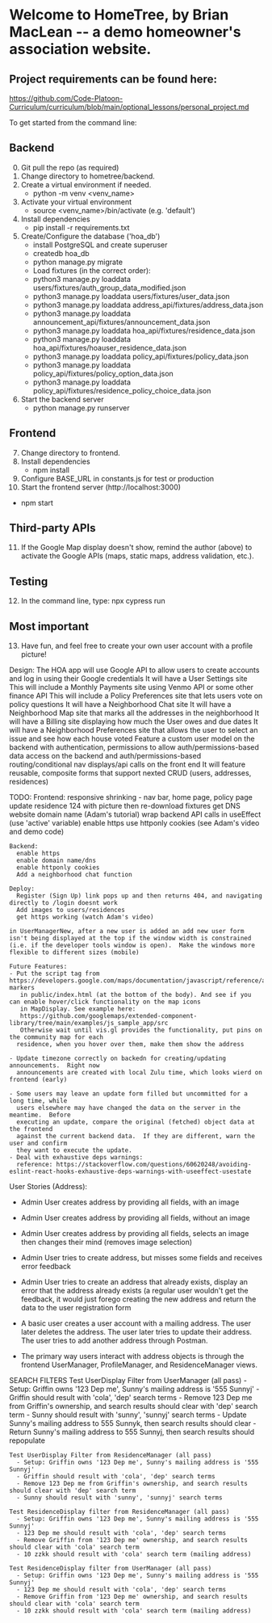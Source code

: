 # Welcome to HomeTree, by Brian MacLean -- a demo homeowner's association website.
## Project requirements can be found here:
https://github.com/Code-Platoon-Curriculum/curriculum/blob/main/optional_lessons/personal_project.md

To get started from the command line:

## Backend
0. Git pull the repo (as required)
1. Change directory to hometree/backend.
2. Create a virtual environment if needed.
   * python -m venv <venv_name>
3. Activate your virtual environment
   * source <venv_name>/bin/activate (e.g. 'default')
4. Install dependencies
   * pip install -r requirements.txt
5. Create/Configure the database ('hoa_db')
   * install PostgreSQL and create superuser
   * createdb hoa_db
   * python manage.py migrate 
   * Load fixtures (in the correct order):
    * python3 manage.py loaddata users/fixtures/auth_group_data_modified.json
    * python3 manage.py loaddata users/fixtures/user_data.json
    * python3 manage.py loaddata address_api/fixtures/address_data.json
    * python3 manage.py loaddata announcement_api/fixtures/announcement_data.json
    * python3 manage.py loaddata hoa_api/fixtures/residence_data.json
    * python3 manage.py loaddata hoa_api/fixtures/hoauser_residence_data.json
    * python3 manage.py loaddata policy_api/fixtures/policy_data.json
    * python3 manage.py loaddata policy_api/fixtures/policy_option_data.json
    * python3 manage.py loaddata policy_api/fixtures/residence_policy_choice_data.json
6. Start the backend server
   * python manage.py runserver

## Frontend
7. Change directory to frontend.
8. Install dependencies
   * npm install
9. Configure BASE_URL in constants.js for test or production
10. Start the frontend server (http://localhost:3000)
   * npm start

## Third-party APIs
11. If the Google Map display doesn't show, remind the author (above) to activate the Google APIs (maps, static maps, address validation, etc.).

## Testing
12. In the command line, type:
npx cypress run

## Most important
13.  Have fun, and feel free to create your own user account with a profile picture!


Design:
The HOA app will use Google API to allow users to create accounts and log in using their Google credentials
It will have a User Settings site
    This will include a Monthly Payments site using Venmo API or some other finance API
    This will include a Policy Preferences site that lets users vote on policy questions
It will have a Neighborhood Chat site
It will have a Neighborhood Map site that marks all the addresses in the neighborhood
It will have a Billing site displaying how much the User owes and due dates
It will have a Neighborhood Preferences site that allows the user to select an issue and see how each house voted
Feature a custom user model on the backend with authentication, permissions to allow auth/permissions-based data
   access on the backend and auth/permissions-based routing/conditional nav displays/api calls on the front end
It will feature reusable, composite forms that support nexted CRUD (users, addresses, residences)


TODO:
    Frontend:
      responsive shrinking - nav bar, home page, policy page
      update residence 124 with picture then re-download fixtures
      get DNS website domain name (Adam's tutorial)
      wrap backend API calls in useEffect (use 'active' variable)
      enable https
      use httponly cookies (see Adam's video and demo code)
             
    Backend:
      enable https
      enable domain name/dns
      enable httponly cookies
      Add a neighborhood chat function
    
    Deploy:
      Register (Sign Up) link pops up and then returns 404, and navigating directly to /login doesnt work
      Add images to users/residences
      get https working (watch Adam's video)

    in UserManagerNew, after a new user is added an add new user form isn't being displayed at the top if the window width is constrained (i.e. if the developer tools window is open).  Make the windows more flexible to different sizes (mobile)

    Future Features:
    - Put the script tag from https://developers.google.com/maps/documentation/javascript/reference/advanced-markers
       in public/index.html (at the bottom of the body). And see if you can enable hover/click functionality on the map icons
       in MapDisplay. See example here:
       https://github.com/googlemaps/extended-component-library/tree/main/examples/js_sample_app/src
       Otherwise wait until vis.gl provides the functionality, put pins on the community map for each 
      residence, when you hover over them, make them show the address

    - Update timezone correctly on backedn for creating/updating announcements.  Right now
      announcements are created with local Zulu time, which looks wierd on frontend (early)

    - Some users may leave an update form filled but uncommitted for a long time, while
      users elsewhere may have changed the data on the server in the meantime.  Before
      executing an update, compare the original (fetched) object data at the frontend
      against the current backend data.  If they are different, warn the user and confirm
      they want to execute the update.
    - Deal with exhaustive deps warnings:
      reference: https://stackoverflow.com/questions/60620248/avoiding-eslint-react-hooks-exhaustive-deps-warnings-with-useeffect-usestate


User Stories (Address):
- Admin User creates address by providing all fields, with an image
- Admin User creates address by providing all fields, without an image
- Admin User creates address by providing all fields, selects an image then changes their mind (removes image selection)
- Admin User tries to create address, but misses some fields and receives error feedback
- Admin User tries to create an address that already exists, display an error that the address already exists (a regular user wouldn't get the feedback, it would just forego creating the new address and return the data to the user registration form
- A basic user creates a user account with a mailing address.  The user later deletes the address.
  The user later tries to update their address.  The user tries to add another address through Postman.

- The primary way users interact with address objects is through the frontend UserManager, ProfileManager, and ResidenceManager views.

SEARCH FILTERS
    Test UserDisplay Filter from UserManager (all pass)
      - Setup: Griffin owns '123 Dep me', Sunny's mailing address is '555 Sunnyj'
      - Griffin should result with 'cola', 'dep' search terms
      - Remove 123 Dep me from Griffin's ownership, and search results should clear with 'dep' search term
      - Sunny should result with 'sunny', 'sunnyj' search terms
      - Update Sunny's mailing address to 555 Sunnyk, then search results should clear
      - Return Sunny's mailing address to 555 Sunnyj, then search results should repopulate

    Test UserDisplay Filter from ResidenceManager (all pass)
      - Setup: Griffin owns '123 Dep me', Sunny's mailing address is '555 Sunnyj'
      - Griffin should result with 'cola', 'dep' search terms
      - Remove 123 Dep me from Griffin's ownership, and search results should clear with 'dep' search term
      - Sunny should result with 'sunny', 'sunnyj' search terms
    
    Test ResidenceDisplay filter from ResidenceManager (all pass)
      - Setup: Griffin owns '123 Dep me', Sunny's mailing address is '555 Sunnyj'
      - 123 Dep me should result with 'cola', 'dep' search terms
      - Remove Griffin from '123 Dep me' ownership, and search results should clear with 'cola' search term
      - 10 zzkk should result with 'cola' search term (mailing address)

    Test ResidenceDisplay filter from UserManager (all pass)
      - Setup: Griffin owns '123 Dep me', Sunny's mailing address is '555 Sunnyj'
      - 123 Dep me should result with 'cola', 'dep' search terms
      - Remove Griffin from '123 Dep me' ownership, and search results should clear with 'cola' search term
      - 10 zzkk should result with 'cola' search term (mailing address)


